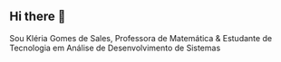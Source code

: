 ## Hi there 👋
Sou Kléria Gomes de Sales,
Professora de Matemática &
Estudante de Tecnologia em Análise de Desenvolvimento de Sistemas

<!--
**kleriagomesdesales/kleriagomesdesales** is a ✨ _special_ ✨ repository because its `README.md` (this file) appears on your GitHub profile.

Here are some ideas to get you started:

- 🔭 I’m currently working on ...
- 🌱 I’m currently learning ...
- 👯 I’m looking to collaborate on ...
- 🤔 I’m looking for help with ...
- 💬 Ask me about ...
- 📫 How to reach me: ...
- 😄 Pronouns: ...
- ⚡ Fun fact: ...
-->
